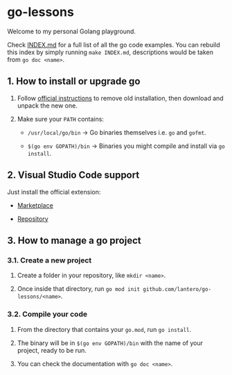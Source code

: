# go-lessons

Welcome to my personal Golang playground.

Check [INDEX.md](INDEX.md) for a full list of all the go code examples. You can rebuild this index
by simply running `make INDEX.md`, descriptions would be taken from `go doc <name>`.

## 1. How to install or upgrade go

1. Follow [official instructions](https://go.dev/doc/install) to remove old installation, then
   download and unpack the new one.

2. Make sure your `PATH` contains:

   - `/usr/local/go/bin` -> Go binaries themselves i.e. `go` and `gofmt`.

   - `$(go env GOPATH)/bin` -> Binaries you might compile and install via `go install`.

## 2. Visual Studio Code support

Just install the official extension:

- [Marketplace](https://marketplace.visualstudio.com/items?itemName=golang.Go)

- [Repository](https://github.com/golang/vscode-go)

## 3. How to manage a go project

### 3.1. Create a new project

1. Create a folder in your repository, like `mkdir <name>`.

2. Once inside that directory, run `go mod init github.com/lantero/go-lessons/<name>`.

### 3.2. Compile your code

1. From the directory that contains your `go.mod`, run `go install`.

2. The binary will be in `$(go env GOPATH)/bin` with the name of your project, ready to be run.

3. You can check the documentation with `go doc <name>`.
